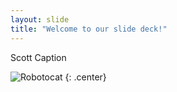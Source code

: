 ```yaml
---
layout: slide
title: "Welcome to our slide deck!"
---
```


Scott Caption

![Robotocat](https://octodex.github.com/images/Robotocat.png)
{: .center}
